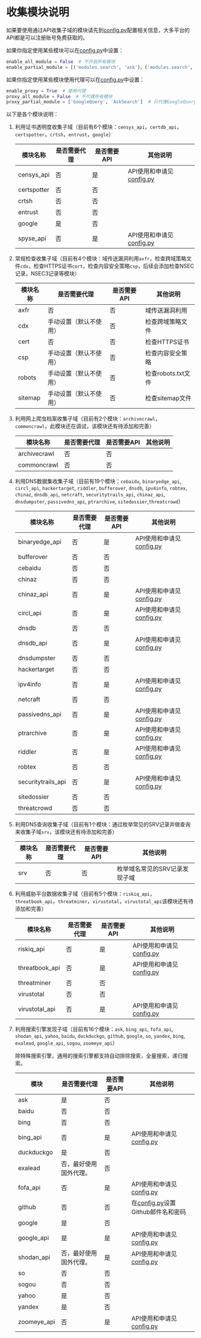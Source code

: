 #  收集模块说明 #

如果要使用通过API收集子域的模块请先到[config.py](../oneforall/config.py)配置相关信息，大多平台的API都是可以注册账号免费获取的。

如果你指定使用某些模块可以在[config.py](../oneforall/config.py)中设置：

```python
enable_all_module = False  # 不开启所有模块
enable_partial_module = [('modules.search', 'ask')，('modules.search', 'baidu')]  # 只使用ask和baidu搜索引擎收集子域
```

如果你指定使用某些模块使用代理可以在[config.py](../oneforall/config.py)中设置：

```python
enable_proxy = True  # 使用代理
proxy_all_module = False  # 不代理所有模块
proxy_partial_module = ['GoogleQuery', 'AskSearch']  # 只代理GoogleQuery和AskSearch模块（各个模块的source属性值）
```

以下是各个模块说明：

 1. 利用证书透明度收集子域（目前有6个模块：`censys_api`，`certdb_api`，`certspotter`，`crtsh`，`entrust`，`google`）
    
      | 模块名称    | 是否需要代理 | 是否需要API | 其他说明                                           |
      | ----------- | ------------ | ----------- | -------------------------------------------------- |
      | censys_api  | 否           | 是          | API使用和申请见[config.py](../oneforall/config.py) |
      | certspotter | 否           | 否          |                                                    |
      | crtsh       | 否           | 否          |                                                    |
      | entrust     | 否           | 否          |                                                    |
      | google      | 是           | 否          |                                                    |
      | spyse_api   | 否           | 是          | API使用和申请见[config.py](../oneforall/config.py) |


  2. 常规检查收集子域（目前有4个模块：域传送漏洞利用`axfr`，检查跨域策略文件`cdx`，检查HTTPS证书`cert`，检查内容安全策略`csp`，后续会添加检查NSEC记录，NSEC3记录等模块）

      | 模块名称 | 是否需要代理           | 是否需要API | 其他说明           |
      | -------- | ---------------------- | ----------- | ------------------ |
      | axfr     | 否                     | 否          | 域传送漏洞利用     |
      | cdx      | 手动设置（默认不使用） | 否          | 检查跨域策略文件   |
      | cert     | 否                     | 否          | 检查HTTPS证书      |
      | csp      | 手动设置（默认不使用） | 否          | 检查内容安全策略   |
      | robots   | 手动设置（默认不使用） | 否          | 检查robots.txt文件 |
      | sitemap  | 手动设置（默认不使用） | 否          | 检查sitemap文件    |
  3. 利用网上爬虫档案收集子域（目前有2个模块：`archivecrawl`，`commoncrawl`，此模块还在调试，该模块还有待添加和完善）

      | 模块名称     | 是否需要代理 | 是否需要API | 其他说明 |
      | ------------ | ------------ | ----------- | -------- |
      | archivecrawl | 否           | 否          |          |
      | commoncrawl  | 否           | 否          |          |

  4. 利用DNS数据集收集子域（目前有19个模块：`cebaidu`, `binaryedge_api`, `circl_api`, `hackertarget`, `riddler`, `bufferover`, `dnsdb`, `ipv4info`, `robtex`, `chinaz`, `dnsdb_api`, `netcraft`, `securitytrails_api`, `chinaz_api`, `dnsdumpster`, `passivedns_api`,  `ptrarchive`, `sitedossier`,`threatcrowd`）

      | 模块名称           | 是否需要代理 | 是否需要API | 其他说明                                           |
      | ------------------ | ------------ | ----------- | -------------------------------------------------- |
      | binaryedge_api     | 否           | 是          | API使用和申请见[config.py](../oneforall/config.py) |
      | bufferover         | 否           | 否          |                                                    |
      | cebaidu            | 否           | 否          |                                                    |
      | chinaz             | 否           | 否          |                                                    |
      | chinaz_api         | 否           | 是          | API使用和申请见[config.py](../oneforall/config.py) |
      | circl_api          | 否           | 是          | API使用和申请见[config.py](../oneforall/config.py) |
      | dnsdb              | 否           | 否          |                                                    |
      | dnsdb_api          | 否           | 是          | API使用和申请见[config.py](../oneforall/config.py) |
      | dnsdumpster        | 否           | 否          |                                                    |
      | hackertarget       | 否           | 否          |                                                    |
      | ipv4info           | 否           | 是          | API使用和申请见[config.py](../oneforall/config.py) |
      | netcraft           | 否           | 否          |                                                    |
      | passivedns_api     | 否           | 是          | API使用和申请见[config.py](../oneforall/config.py) |
      | ptrarchive         | 否           | 是          | API使用和申请见[config.py](../oneforall/config.py) |
      | riddler            | 否           | 是          | API使用和申请见[config.py](../oneforall/config.py) |
      | robtex             | 否           | 否          |                                                    |
      | securitytrails_api | 否           | 是          | API使用和申请见[config.py](../oneforall/config.py) |
      | sitedossier        | 否           | 否          |                                                    |
      | threatcrowd        | 否           | 否          |                                                    |
  5. 利用DNS查询收集子域（目前有1个模块：通过枚举常见的SRV记录并做查询来收集子域`srv`，该模块还有待添加和完善）

      | 模块名称 | 是否需要代理 | 是否需要API | 其他说明                      |
      | -------- | ------------ | ----------- | ----------------------------- |
      | srv      | 否           | 否          | 枚举域名常见的SRV记录发现子域 |
  6. 利用威胁平台数据收集子域（目前有5个模块：`riskiq_api`，`threatbook_api`，`threatminer`，`virustotal`，`virustotal_api`该模块还有待添加和完善）

      | 模块名称       | 是否需要代理 | 是否需要API | 其他说明                                           |
      | -------------- | ------------ | ----------- | -------------------------------------------------- |
      | riskiq_api     | 否           | 是          | API使用和申请见[config.py](../oneforall/config.py) |
      | threatbook_api | 否           | 是          | API使用和申请见[config.py](../oneforall/config.py) |
      | threatminer    | 否           | 否          |                                                    |
      | virustotal     | 否           | 否          |                                                    |
      | virustotal_api | 否           | 是          | API使用和申请见[config.py](../oneforall/config.py) |
  7. 利用搜索引擎发现子域（目前有16个模块：`ask`, `bing_api`, `fofa_api`, `shodan_api`, `yahoo`, `baidu`, `duckduckgo`, `github`, `google`, `so`, `yandex`, `bing`, `exalead`, `google_api`, `sogou`, `zoomeye_api`）

     除特殊搜索引擎，通用的搜索引擎都支持自动排除搜索，全量搜索，递归搜索。

     | 模块        | 是否需要代理           | 是否需要API | 其他说明                                                    |
     | ----------- | ---------------------- | ----------- | ----------------------------------------------------------- |
     | ask         | 是                     | 否          |                                                             |
     | baidu       | 否                     | 否          |                                                             |
     | bing        | 否                     | 否          |                                                             |
     | bing_api    | 否                     | 是          | API使用和申请见[config.py](../oneforall/config.py)          |
     | duckduckgo  | 是                     | 否          |                                                             |
     | exalead     | 否，最好使用国外代理。 | 否          |                                                             |
     | fofa_api    | 否                     | 是          | API使用和申请见[config.py](../oneforall/config.py)          |
     | github      | 否                     | 否          | 在[config.py](../oneforall/config.py)设置Github邮件名和密码 |
     | google      | 是                     | 否          |                                                             |
     | google_api  | 是                     | 是          | API使用和申请见[config.py](../oneforall/config.py)          |
     | shodan_api  | 否，最好使用国外代理。 | 是          | API使用和申请见[config.py](../oneforall/config.py)          |
     | so          | 否                     | 否          |                                                             |
     | sogou       | 否                     | 否          |                                                             |
     | yahoo       | 是                     | 否          |                                                             |
     | yandex      | 是                     | 否          |                                                             |
     | zoomeye_api | 否                     | 是          | API使用和申请见[config.py](../oneforall/config.py)          |

